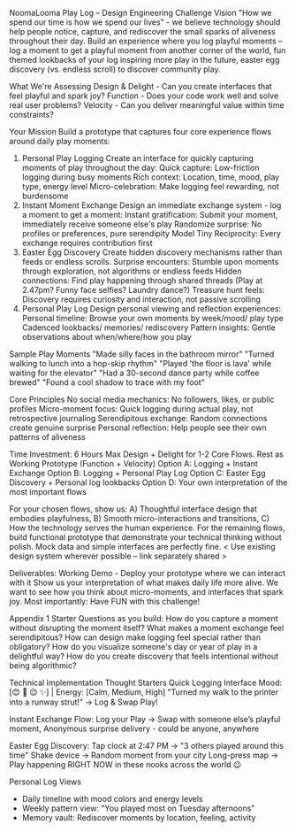 NoomaLooma Play Log – Design Engineering Challenge
Vision
"How we spend our time is how we spend our lives" - we believe technology should help people notice, capture, and rediscover the small sparks of aliveness throughout their day.
Build an experience where you log playful moments – log a moment to get a playful moment from another corner of the world, fun themed lookbacks of your log inspiring more play in the future, easter egg discovery (vs. endless scroll) to discover community play.

What We're Assessing
Design & Delight - Can you create interfaces that feel playful and spark joy?
Function - Does your code work well and solve real user problems?
Velocity - Can you deliver meaningful value within time constraints?


Your Mission
Build a prototype that captures four core experience flows around daily play moments:
1. Personal Play Logging
Create an interface for quickly capturing moments of play throughout the day:
Quick capture: Low-friction logging during busy moments
Rich context: Location, time, mood, play type, energy level
Micro-celebration: Make logging feel rewarding, not burdensome
2. Instant Moment Exchange
Design an immediate exchange system - log a moment to get a moment:
Instant gratification: Submit your moment, immediately receive someone else's play
Randomize surprise: No profiles or preferences, pure serendipity
Model Tiny Reciprocity: Every exchange requires contribution first
3. Easter Egg Discovery
Create hidden discovery mechanisms rather than feeds or endless scrolls. 
Surprise encounters: Stumble upon moments through exploration, not algorithms or endless feeds
Hidden connections: Find play happening through shared threads (Play at 2.47pm? Funny face selfies? Laundry dance?)
Treasure hunt feels: Discovery requires curiosity and interaction, not passive scrolling
4. Personal Play Log
Design personal viewing and reflection experiences:
Personal timeline: Browse your own moments by week/mood/ play type
Cadenced lookbacks/ memories/ rediscovery
Pattern insights: Gentle observations about when/where/how you play

Sample Play Moments
"Made silly faces in the bathroom mirror"
"Turned walking to lunch into a hop-skip rhythm"
"Played 'the floor is lava' while waiting for the elevator"
"Had a 30-second dance party while coffee brewed"
"Found a cool shadow to trace with my foot"

Core Principles
No social media mechanics: No followers, likes, or public profiles
Micro-moment focus: Quick logging during actual play, not retrospective journaling
Serendipitous exchange: Random connections create genuine surprise
Personal reflection: Help people see their own patterns of aliveness

Time Investment: 6 Hours Max
Design + Delight for 1-2 Core Flows. Rest as Working Prototype (Function + Velocity)
Option A: Logging + Instant Exchange
Option B: Logging + Personal Play Log
Option C: Easter Egg Discovery + Personal log lookbacks
Option D: Your own interpretation of the most important flows

For your chosen flows, show us: A) Thoughtful interface design that embodies playfulness, B) Smooth micro-interactions and transitions, C) How the technology serves the human experience. For the remaining flows, build functional prototype that demonstrate your technical thinking without polish. Mock data and simple interfaces are perfectly fine. < Use existing design system wherever possible – link separately shared > 

Deliverables: Working Demo - Deploy your prototype where we can interact with it
Show us your interpretation of what makes daily life more alive. We want to see how you think about micro-moments, and interfaces that spark joy. Most importantly: Have FUN with this challenge!

Appendix 1
Starter Questions as you build:
How do you capture a moment without disrupting the moment itself?
What makes a moment exchange feel serendipitous?
How can design make logging feel special rather than obligatory?
How do you visualize someone's day or year of play in a delightful way? 
How do you create discovery that feels intentional without being algorithmic?

Technical Implementation Thought Starters 
Quick Logging Interface
Mood: [😊 🤪 😌 ✨] | Energy: [Calm, Medium, High]
"Turned my walk to the printer into a runway strut!”
→ Log & Swap Play! 

Instant Exchange Flow: Log your Play → Swap with someone else’s playful moment, Anonymous surprise delivery - could be anyone, anywhere

Easter Egg Discovery:
Tap clock at 2:47 PM → "3 others played around this time"
Shake device → Random moment from your city
Long-press map → Play happening RIGHT NOW in these nooks across the world 😉

Personal Log Views
- Daily timeline with mood colors and energy levels
- Weekly pattern view: "You played most on Tuesday afternoons"
- Memory vault: Rediscover moments by location, feeling, activity
